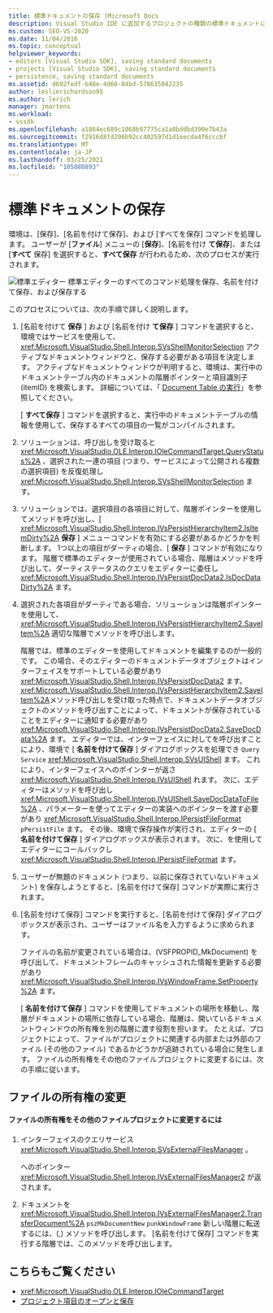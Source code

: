 ```yaml
---
title: 標準ドキュメントの保存 |Microsoft Docs
description: Visual Studio IDE に追加するプロジェクトの種類の標準ドキュメントに対して発生するプロセスについて説明します。
ms.custom: SEO-VS-2020
ms.date: 11/04/2016
ms.topic: conceptual
helpviewer_keywords:
- editors [Visual Studio SDK], saving standard documents
- projects [Visual Studio SDK], saving standard documents
- persistence, saving standard documents
ms.assetid: d692fedf-b46e-4d60-84bd-578635042235
author: leslierichardson95
ms.author: lerich
manager: jmartens
ms.workload:
- vssdk
ms.openlocfilehash: a1864ec689c1068b97775ca1a8bddbd390e7b43a
ms.sourcegitcommit: f2916d8fd296b92cc402597d1d1eecda4f6cccbf
ms.translationtype: MT
ms.contentlocale: ja-JP
ms.lasthandoff: 03/25/2021
ms.locfileid: "105080893"
---
```

# <a name="saving-a-standard-document"></a>標準ドキュメントの保存
環境は、[保存]、[名前を付けて保存]、および [すべてを保存] コマンドを処理します。 ユーザーが [**ファイル**] メニューの [**保存**]、[名前を付け **て保存**]、または [**すべて** 保存] を選択すると、**すべて保存** が行われるため、次のプロセスが実行されます。

 ![標準エディター](../../extensibility/internals/media/public.gif "パブリック") 標準エディターのすべてのコマンド処理を保存、名前を付けて保存、および保存する

 このプロセスについては、次の手順で詳しく説明します。

1. [名前を付けて **保存** ] および [名前を付け **て保存** ] コマンドを選択すると、環境ではサービスを使用して、 <xref:Microsoft.VisualStudio.Shell.Interop.SVsShellMonitorSelection> アクティブなドキュメントウィンドウと、保存する必要がある項目を決定します。 アクティブなドキュメントウィンドウが判明すると、環境は、実行中のドキュメントテーブル内のドキュメントの階層ポインターと項目識別子 (itemID) を検索します。 詳細については、「 [Document Table の実行](../../extensibility/internals/running-document-table.md)」を参照してください。

    [ **すべて保存** ] コマンドを選択すると、実行中のドキュメントテーブルの情報を使用して、保存するすべての項目の一覧がコンパイルされます。

2. ソリューションは、呼び出しを受け取ると <xref:Microsoft.VisualStudio.OLE.Interop.IOleCommandTarget.QueryStatus%2A> 、選択された一連の項目 (つまり、サービスによって公開される複数の選択項目) を反復処理し <xref:Microsoft.VisualStudio.Shell.Interop.SVsShellMonitorSelection> ます。

3. ソリューションでは、選択項目の各項目に対して、階層ポインターを使用してメソッドを呼び出し、[ <xref:Microsoft.VisualStudio.Shell.Interop.IVsPersistHierarchyItem2.IsItemDirty%2A> **保存** ] メニューコマンドを有効にする必要があるかどうかを判断します。 1つ以上の項目がダーティの場合、[ **保存** ] コマンドが有効になります。 階層で標準のエディターが使用されている場合、階層はメソッドを呼び出して、ダーティステータスのクエリをエディターに委任し <xref:Microsoft.VisualStudio.Shell.Interop.IVsPersistDocData2.IsDocDataDirty%2A> ます。

4. 選択された各項目がダーティである場合、ソリューションは階層ポインターを使用して、 <xref:Microsoft.VisualStudio.Shell.Interop.IVsPersistHierarchyItem2.SaveItem%2A> 適切な階層でメソッドを呼び出します。

    階層では、標準のエディターを使用してドキュメントを編集するのが一般的です。 この場合、そのエディターのドキュメントデータオブジェクトはインターフェイスをサポートしている必要があり <xref:Microsoft.VisualStudio.Shell.Interop.IVsPersistDocData2> ます。 <xref:Microsoft.VisualStudio.Shell.Interop.IVsPersistHierarchyItem2.SaveItem%2A>メソッド呼び出しを受け取った時点で、ドキュメントデータオブジェクトのメソッドを呼び出すことによって、ドキュメントが保存されていることをエディターに通知する必要があり <xref:Microsoft.VisualStudio.Shell.Interop.IVsPersistDocData2.SaveDocData%2A> ます。 エディターでは、インターフェイスに対してを呼び出すことにより、環境で [ **名前を付けて保存** ] ダイアログボックスを処理でき `Query Service` <xref:Microsoft.VisualStudio.Shell.Interop.SVsUIShell> ます。 これにより、インターフェイスへのポインターが返さ <xref:Microsoft.VisualStudio.Shell.Interop.IVsUIShell> れます。 次に、エディターはメソッドを呼び出し <xref:Microsoft.VisualStudio.Shell.Interop.IVsUIShell.SaveDocDataToFile%2A> 、パラメーターを使ってエディターの実装へのポインターを渡す必要があり <xref:Microsoft.VisualStudio.Shell.Interop.IPersistFileFormat> `pPersistFile` ます。 その後、環境で保存操作が実行され、エディターの [ **名前を付けて保存** ] ダイアログボックスが表示されます。 次に、を使用してエディターにコールバックし <xref:Microsoft.VisualStudio.Shell.Interop.IPersistFileFormat> ます。

5. ユーザーが無題のドキュメント (つまり、以前に保存されていないドキュメント) を保存しようとすると、[名前を付けて保存] コマンドが実際に実行されます。

6. [名前を付けて保存] コマンドを実行すると、[名前を付けて保存] ダイアログボックスが表示され、ユーザーはファイル名を入力するように求められます。

    ファイルの名前が変更されている場合は、(VSFPROPID_MkDocument) を呼び出して、ドキュメントフレームのキャッシュされた情報を更新する必要があり <xref:Microsoft.VisualStudio.Shell.Interop.IVsWindowFrame.SetProperty%2A> ます。

   [ **名前を付けて保存** ] コマンドを使用してドキュメントの場所を移動し、階層がドキュメントの場所に依存している場合、階層は、開いているドキュメントウィンドウの所有権を別の階層に渡す役割を担います。 たとえば、プロジェクトによって、ファイルがプロジェクトに関連する内部または外部のファイル (その他のファイル) であるかどうかが追跡されている場合に発生します。 ファイルの所有権をその他のファイルプロジェクトに変更するには、次の手順に従います。

## <a name="changing-file-ownership"></a>ファイルの所有権の変更

#### <a name="to-change-file-ownership-to-the-miscellaneous-files-project"></a>ファイルの所有権をその他のファイルプロジェクトに変更するには

1. インターフェイスのクエリサービス <xref:Microsoft.VisualStudio.Shell.Interop.SVsExternalFilesManager> 。

     へのポインター <xref:Microsoft.VisualStudio.Shell.Interop.IVsExternalFilesManager2> が返されます。

2. ドキュメントを <xref:Microsoft.VisualStudio.Shell.Interop.IVsExternalFilesManager2.TransferDocument%2A> `pszMkDocumentNew` `punkWindowFrame` 新しい階層に転送するには、(,) メソッドを呼び出します。 [名前を付けて保存] コマンドを実行する階層では、このメソッドを呼び出します。

## <a name="see-also"></a>こちらもご覧ください
- <xref:Microsoft.VisualStudio.OLE.Interop.IOleCommandTarget>
- [プロジェクト項目のオープンと保存](../../extensibility/internals/opening-and-saving-project-items.md)

